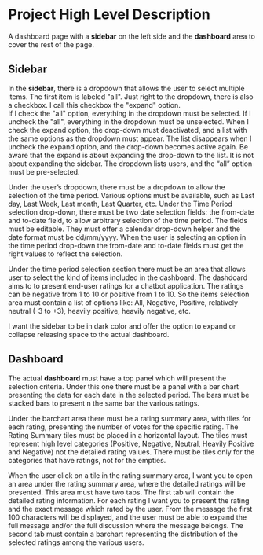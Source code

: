 # Project High Level Description 
A dashboard page with a **sidebar** on the left side and the **dashboard** area to cover the rest of the page.

## Sidebar
In the **sidebar**, there is a dropdown that allows the user to select multiple items. The first item is labeled "all". Just right to the dropdown, there is also a checkbox. I call this checkbox the "expand" option.  
If I check the "all" option, everything in the dropdown must be selected. If I uncheck the "all", everything in the dropdown must be unselected. 
When I check the expand option, the drop-down must deactivated, and a list with the same options as the dropdown must appear.
The list disappears when I uncheck the expand option, and the drop-down becomes active again.
Be aware that the expand is about expanding the drop-down to the list. It is not about expanding the sidebar.
The dropdown lists users, and the “all” option must be pre-selected.

Under the user’s dropdown, there must be a dropdown to allow the selection of the time period. Various options must be available, such as Last day, Last Week, Last month, Last Quarter, etc. 
Under the Time Period selection drop-down, there must be two date selection fields: the from-date and to-date field, to allow arbitrary selection of the time period. The fields must be editable. They must offer a calendar drop-down helper and the date format must be dd/mm/yyyy.
When the user is selecting an option in the time period drop-down the from-date and to-date fields must get the right values to reflect the selection. 

Under the time period selection section there must be an area that allows user to select the kind of items included in the dashboard. 
The dashdoard aims to to present end-user ratings for a chatbot application. The ratings can be negative from 1 to 10 or positive from 1 to 10. So the items selection area must contain a list of options like: All, Negative, Positive, relatively neutral (-3 to +3), heavily positive, heavily negative, etc. 

I want the sidebar to be in dark color and offer the option to expand or collapse releasing space to the actual dashboard.

## Dashboard
The actual **dashboard** must have a top panel which will present the selection criteria. 
Under this one there must be a panel with a bar chart presenting the data for each date in the selected period. 
The bars must be stacked bars to present n the same bar the various ratings.

Under the barchart area there must be a rating summary area, with tiles for each rating, presenting the number of votes for the specific rating.
The Rating Summary tiles must be placed in a horizontal layout. 
The tiles must represent high level categories (Positive, Negative, Neutral, Heavily Positive and Negative) not the detailed rating values.
There must be tiles only for the categories that have ratings, not for the empties.

When the user click on a tile in the rating summary area,
I want you to open an area under the rating summary area, where the detailed ratings will be presented. 
This area must have two tabs. 
The first tab will contain the detailed rating information. 
For each rating I want you to present the rating and the exact message which rated by the user.
From the message the first 100 characters will be displayed, and the user must be able to expand the full message and/or the full discussion where the message belongs.
The second tab must contain a barchart representing the distribution of the selected ratings among the various users. 
